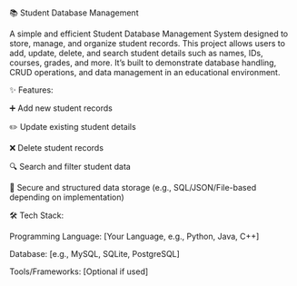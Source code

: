 📚 Student Database Management

A simple and efficient Student Database Management System designed to store, manage, and organize student records.
This project allows users to add, update, delete, and search student details such as names, IDs, courses, grades, and more.
It’s built to demonstrate database handling, CRUD operations, and data management in an educational environment.

✨ Features:

➕ Add new student records

✏️ Update existing student details

❌ Delete student records

🔍 Search and filter student data

💾 Secure and structured data storage (e.g., SQL/JSON/File-based depending on implementation)

🛠️ Tech Stack:

Programming Language: [Your Language, e.g., Python, Java, C++]

Database: [e.g., MySQL, SQLite, PostgreSQL]

Tools/Frameworks: [Optional if used]

